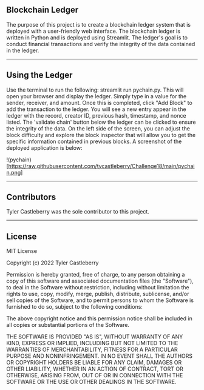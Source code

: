 ## Blockchain Ledger

The purpose of this project is to create a blockchain ledger system that is deployed with a user-friendly web interface. The blockchain ledger is written in Python and is deployed using Streamlit. The ledger's goal is to conduct financial transactions and verify the integrity of the data contained in the ledger. 

---

## Using the Ledger

Use the terminal to run the following: streamlit run pychain.py. This will open your browser and display the ledger. Simply type in a value for the sender, receiver, and amount. Once this is completed, click "Add Block" to add the transaction to the ledger. You will see a new entry appear in the ledger with the record, creator ID, previous hash, timestamp, and nonce listed. The 'validate chain' button below the ledger can be clicked to ensure the integrity of the data. On the left side of the screen, you can adjust the block difficulty and explore the block inspector that will allow you to get the specific information contained in previous blocks. A screenshot of the deployed application is below:

!(pychain)[https://raw.githubusercontent.com/tycastleberry/Challenge18/main/pychain.png]

---

## Contributors

Tyler Castleberry was the sole contributor to this project. 

---

## License

MIT License

Copyright (c) 2022 Tyler Castleberry

Permission is hereby granted, free of charge, to any person obtaining a copy
of this software and associated documentation files (the "Software"), to deal
in the Software without restriction, including without limitation the rights
to use, copy, modify, merge, publish, distribute, sublicense, and/or sell
copies of the Software, and to permit persons to whom the Software is
furnished to do so, subject to the following conditions:

The above copyright notice and this permission notice shall be included in all
copies or substantial portions of the Software.

THE SOFTWARE IS PROVIDED "AS IS", WITHOUT WARRANTY OF ANY KIND, EXPRESS OR
IMPLIED, INCLUDING BUT NOT LIMITED TO THE WARRANTIES OF MERCHANTABILITY,
FITNESS FOR A PARTICULAR PURPOSE AND NONINFRINGEMENT. IN NO EVENT SHALL THE
AUTHORS OR COPYRIGHT HOLDERS BE LIABLE FOR ANY CLAIM, DAMAGES OR OTHER
LIABILITY, WHETHER IN AN ACTION OF CONTRACT, TORT OR OTHERWISE, ARISING FROM,
OUT OF OR IN CONNECTION WITH THE SOFTWARE OR THE USE OR OTHER DEALINGS IN THE
SOFTWARE.